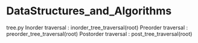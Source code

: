 # DataStructures_and_Algorithms

tree.py
  Inorder traversal : inorder_tree_traversal(root)
  Preorder traversal : preorder_tree_traversal(root)
  Postorder  traversal : post_tree_traversal(root)
